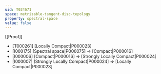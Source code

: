 ```yaml
---
uid: T024671
space: metrizable-tangent-disc-topology
property: spectral-space
value: false
---
```

[[Proof]]

* [T000261] [Locally Compact|P000023]
* [I000175] [Spectral space|P000075] => [Compact|P000016]
* [I000006] [Compact|P000016] => [Strongly Locally Compact|P000024]
* [I000007] [Strongly Locally Compact|P000024] => [Locally Compact|P000023]


